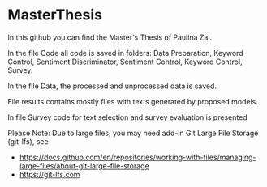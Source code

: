 # MasterThesis


In this github you can find the Master's Thesis of Paulina Zal.

In the file Code all code is saved in folders: Data Preparation, Keyword Control, Sentiment Discriminator, Sentiment Control, Keyword Control, Survey.

In the file Data, the processed and unprocessed data is saved.

File results contains mostly files with texts generated by proposed models.

In file Survey code for text selection and survey evaluation is presented

Please Note: Due to large files, you may need add-in Git Large File Storage (git-lfs), see
- https://docs.github.com/en/repositories/working-with-files/managing-large-files/about-git-large-file-storage
- https://git-lfs.com
